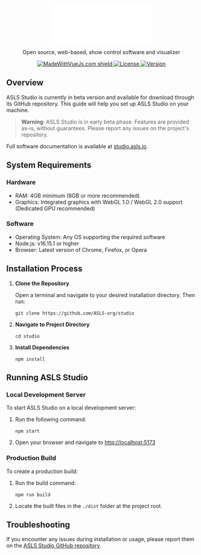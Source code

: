 <p align="center">
  <a href="https://studio.asls.io/" target="blank"><img src="./src/assets/images/studio_logo_textual.svg" height="100" alt="ASLS Studio logo" /></a>
  <p align="center">Open source, web-based, show control software and visualizer </p>
</p>

<p align="center">
  <a href="https://madewithvuejs.com/p/asls-studio/shield-link" target="_blank">
    <img src="https://madewithvuejs.com/storage/repo-shields/4381-shield.svg" alt="MadeWithVueJs.com shield" />
  </a>
  <a href="https://github.com/ASLS-org/studio/?tab=GPL-3.0-1-ov-file" target="_blank">
    <img src="https://img.shields.io/github/license/asls-org/studio" alt="License" />
  </a>
  </a>
  <a href="https://github.com/ASLS-org/studio/releases" target="_blank">
    <img src="https://img.shields.io/github/v/tag/asls-org/studio?include_prereleases&sort=semver&style=flat&label=version" alt="Version" />
  </a>
</p>

## Overview

ASLS Studio is currently in beta version and available for download through its GitHub repository. This guide will help you set up ASLS Studio on your machine.

> **Warning**: ASLS Studio is in early beta phase. Features are provided as-is, without guarantees. Please report any issues on the project's repository.

Full software documentation is available at [studio.asls.io](https://studio.asls.timekadel.com).

## System Requirements

### Hardware
- RAM: 4GB minimum (8GB or more recommended)
- Graphics: Integrated graphics with WebGL 1.0 / WebGL 2.0 support (Dedicated GPU recommended)

### Software
- Operating System: Any OS supporting the required software
- Node.js: v16.15.1 or higher
- Browser: Latest version of Chrome, Firefox, or Opera

## Installation Process

1. **Clone the Repository**

   Open a terminal and navigate to your desired installation directory. Then run:

   ```
   git clone https://github.com/ASLS-org/studio
   ```

2. **Navigate to Project Directory**

   ```
   cd studio
   ```

3. **Install Dependencies**

   ```
   npm install
   ```

## Running ASLS Studio

### Local Development Server

To start ASLS Studio on a local development server:

1. Run the following command:

   ```
   npm start
   ```

2. Open your browser and navigate to [http://localhost:5173](http://localhost:5173)

### Production Build

To create a production build:

1. Run the build command:

   ```
   npm run build
   ```

2. Locate the built files in the `./dist` folder at the project root.

## Troubleshooting

If you encounter any issues during installation or usage, please report them on the [ASLS Studio GitHub repository](https://github.com/ASLS-org/studio/issues).
